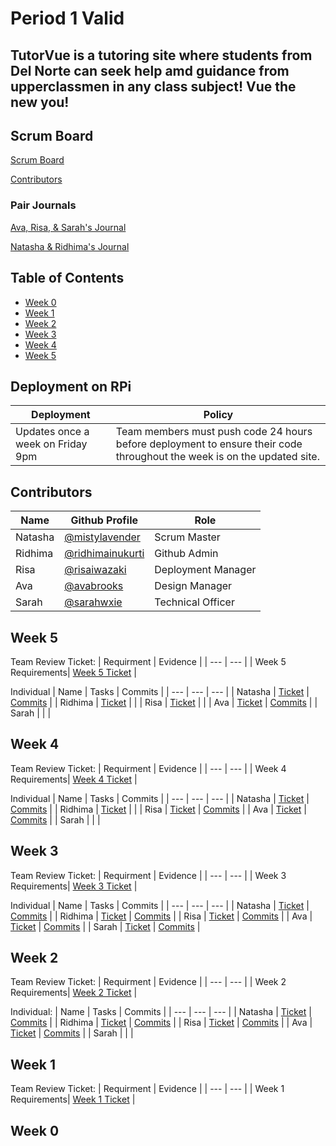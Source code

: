 # Period 1 Valid  
## TutorVue is a tutoring site where students from Del Norte can seek help amd guidance from upperclassmen in any class subject! Vue the new you!


## Scrum Board
[Scrum Board](https://github.com/ridhimainukurti/p1-Valid/projects/1)

[Contributors](https://github.com/ridhimainukurti/valid/graphs/contributors)

### Pair Journals

[Ava, Risa, & Sarah's Journal](https://docs.google.com/document/d/1-V9Kr_vp2QZeSPeBJ6LhttOzwXwQC6s99JLfzU1OMBw/edit#)

[Natasha & Ridhima's Journal](https://docs.google.com/document/d/14XjNanKRCJLlYLtn_Kr3sNewlQnIewDAhDZlCxQXr7s/edit?usp=sharing)

## Table of Contents
  - [Week 0](https://github.com/ridhimainukurti/valid#week-0)
  - [Week 1](https://github.com/ridhimainukurti/valid#week-1)
  - [Week 2](https://github.com/ridhimainukurti/valid#week-2)
  - [Week 3](https://github.com/ridhimainukurti/valid#week-3)
  - [Week 4](https://github.com/ridhimainukurti/valid#week-4)
  - [Week 5](https://github.com/ridhimainukurti/valid#week-5)

## Deployment on RPi
| Deployment | Policy |
| ---        | ---      |
| Updates once a week on Friday 9pm | Team members must push code 24 hours before deployment to ensure their code throughout the week is on the updated site. |

## Contributors 
| Name | Github Profile | Role |
|  --- |  ---           | --- |
| Natasha | [@mistylavender](https://github.com/mistylavender) | Scrum Master | 
| Ridhima | [@ridhimainukurti](https://github.com/ridhimainukurti)  | Github Admin |
| Risa | [@risaiwazaki](https://github.com/risaiwazaki) | Deployment Manager |
| Ava | [@avabrooks](https://github.com/avabrooks)  | Design Manager | 
| Sarah | [@sarahwxie](https://github.com/sarahwxie)  | Technical Officer|

## Week 5
Team Review Ticket:
| Requirment | Evidence |
| ---        | ---      |
| Week 5 Requirements| [Week 5 Ticket]() |

Individual
| Name | Tasks | Commits |
|  --- |  ---           | --- | 
| Natasha | [Ticket]() | [Commits]() | 
| Ridhima | [Ticket]()  |  |
| Risa | [Ticket](https://github.com/ridhimainukurti/p1-Valid/projects/1#card-74543599) |  |
| Ava | [Ticket]() | [Commits]() | 
| Sarah |  |  |

## Week 4
Team Review Ticket:
| Requirment | Evidence |
| ---        | ---      |
| Week 4 Requirements| [Week 4 Ticket](https://github.com/ridhimainukurti/p1-Valid/projects/1#card-74286674) |

Individual
| Name | Tasks | Commits |
|  --- |  ---           | --- | 
| Natasha | [Ticket](https://github.com/ridhimainukurti/p1-Valid/projects/1#card-74914129) | [Commits](https://github.com/ridhimainukurti/p1-Valid/commits?author=mistylavender) | 
| Ridhima | [Ticket](https://github.com/ridhimainukurti/p1-Valid/projects/1#card-74074256)  |  |
| Risa | [Ticket](https://github.com/ridhimainukurti/p1-Valid/projects/1#card-74543599) | [Commits](https://github.com/ridhimainukurti/p1-Valid/commits/master) |
| Ava | [Ticket](https://github.com/ridhimainukurti/p1-Valid/projects/1#card-74549540) | [Commits](https://github.com/ridhimainukurti/p1-Valid/commits?author=avabrooks) | 
| Sarah |  |  |

## Week 3
Team Review Ticket:
| Requirment | Evidence |
| ---        | ---      |
| Week 3 Requirements| [Week 3 Ticket](https://github.com/ridhimainukurti/p1-Valid/projects/1#card-74286664) |

Individual
| Name | Tasks | Commits |
|  --- |  ---           | --- | 
| Natasha | [Ticket](https://github.com/ridhimainukurti/p1-Valid/projects/1#card-74914129) | [Commits](https://github.com/ridhimainukurti/p1-Valid/commits?author=mistylavender) | 
| Ridhima | [Ticket](https://github.com/ridhimainukurti/p1-Valid/projects/1#card-74074281)  | [Commits](https://github.com/ridhimainukurti/p1-Valid/commits?author=ridhimainukurti) |
| Risa | [Ticket](https://github.com/ridhimainukurti/p1-Valid/projects/1#card-74287890) | [Commits](https://github.com/ridhimainukurti/p1-Valid/commits?author=risaiwazaki) |
| Ava | [Ticket](https://github.com/ridhimainukurti/p1-Valid/projects/1#card-74546669) | [Commits](https://github.com/ridhimainukurti/p1-Valid/commits?author=avabrooks) | 
| Sarah | [Ticket](https://github.com/ridhimainukurti/p1-Valid/projects/1#card-74845951) | [Commits](https://github.com/ridhimainukurti/p1-Valid/commits?author=sarahwxie) |

## Week 2
Team Review Ticket:
| Requirment | Evidence |
| ---        | ---      |
| Week 2 Requirements| [Week 2 Ticket](https://github.com/ridhimainukurti/p1-Valid/projects/1#card-74287573) |

Individual:
| Name | Tasks | Commits |
|  --- |  ---           | --- | 
| Natasha | [Ticket]() | [Commits](https://github.com/ridhimainukurti/p1-Valid/commits?author=mistylavender) | 
| Ridhima | [Ticket](https://github.com/ridhimainukurti/p1-Valid/projects/1#card-74567398) | [Commits](https://github.com/ridhimainukurti/p1-Valid/commits?author=ridhimainukurti) |
| Risa | [Ticket](https://github.com/ridhimainukurti/p1-Valid/projects/1#card-74287890) | [Commits](https://github.com/ridhimainukurti/p1-Valid/blob/a4e1596ed2427c32233d3f1932875ee81ada7879/src/main/resources/templates/individual/risa.html#L1-L63) |
| Ava | [Ticket](https://github.com/ridhimainukurti/p1-Valid/projects/1#card-74544407) | [Commits](https://github.com/ridhimainukurti/p1-Valid/commits?author=avabrooks) | 
| Sarah |  | |

## Week 1
Team Review Ticket:
| Requirment | Evidence |
| ---        | ---      |
| Week 1 Requirements| [Week 1 Ticket](https://github.com/ridhimainukurti/valid#week-1) |

## Week 0
